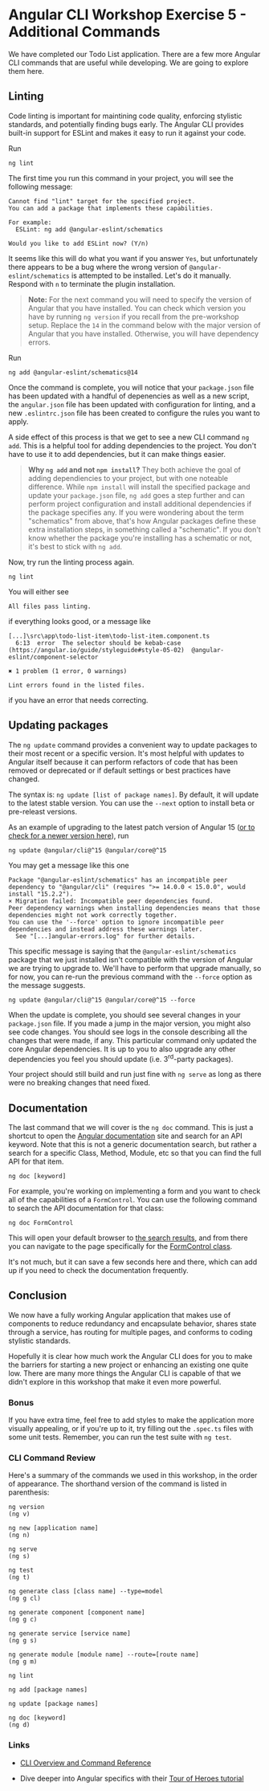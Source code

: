 # Angular CLI Workshop Exercise 5 - Additional Commands

We have completed our Todo List application. There are a few more Angular CLI commands that are useful while developing. We are going to explore them here.

## Linting
Code linting is important for maintining code quality, enforcing stylistic standards, and potentially finding bugs early. The Angular CLI provides built-in support for ESLint and makes it easy to run it against your code.

Run
```
ng lint
```

The first time you run this command in your project, you will see the following message:
```
Cannot find "lint" target for the specified project.
You can add a package that implements these capabilities.

For example:
  ESLint: ng add @angular-eslint/schematics

Would you like to add ESLint now? (Y/n) 
```

It seems like this will do what you want if you answer `Yes`, but unfortunately there appears to be a bug where the wrong version of `@angular-eslint/schematics` is attempted to be installed. Let's do it manually. Respond with `n` to terminate the plugin installation.

> **Note:** For the next command you will need to specify the version of Angular that you have installed. You can check which version you have by running `ng version` if you recall from the pre-workshop setup. Replace the `14` in the command below with the major version of Angular that you have installed. Otherwise, you will have dependency errors.

Run
```
ng add @angular-eslint/schematics@14
```

Once the command is complete, you will notice that your `package.json` file has been updated with a handful of depenencies as well as a new script, the `angular.json` file has been updated with configuration for linting, and a new `.eslintrc.json` file has been created to configure the rules you want to apply.

A side effect of this process is that we get to see a new CLI command `ng add`. This is a helpful tool for adding dependencies to the project. You don't have to use it to add dependencies, but it can make things easier.

> **Why `ng add` and not `npm install`?** They both achieve the goal of adding dependiencies to your project, but with one noteable difference. While `npm install` will install the specified package and update your `package.json` file, `ng add` goes a step further and can perform project configuration and install additional dependencies if the package specifies any. If you were wondering about the term "schematics" from above, that's how Angular packages define these extra installation steps, in something called a "schematic". If you don't know whether the package you're installing has a schematic or not, it's best to stick with `ng add`.

Now, try run the linting process again.
```
ng lint
```

You will either see
```
All files pass linting.
```
if everything looks good, or a message like
```
[...]\src\app\todo-list-item\todo-list-item.component.ts
  6:13  error  The selector should be kebab-case (https://angular.io/guide/styleguide#style-05-02)  @angular-eslint/component-selector

✖ 1 problem (1 error, 0 warnings)

Lint errors found in the listed files.
```
if you have an error that needs correcting.

## Updating packages

The `ng update` command provides a convenient way to update packages to their most recent or a specific version. It's most helpful with updates to Angular itself because it can perform refactors of code that has been removed or deprecated or if default settings or best practices have changed.

The syntax is: `ng update [list of package names]`. By default, it will update to the latest stable version. You can use the `--next` option to install beta or pre-releast versions.

As an example of upgrading to the latest patch version of Angular 15 ([or to check for a newer version here](https://www.npmjs.com/package/@angular/core?activeTab=versions)), run
```
ng update @angular/cli@^15 @angular/core@^15
```

You may get a message like this one
```
Package "@angular-eslint/schematics" has an incompatible peer dependency to "@angular/cli" (requires ">= 14.0.0 < 15.0.0", would install "15.2.2").
× Migration failed: Incompatible peer dependencies found.
Peer dependency warnings when installing dependencies means that those dependencies might not work correctly together.
You can use the '--force' option to ignore incompatible peer dependencies and instead address these warnings later.
  See "[...]angular-errors.log" for further details.
```

This specific message is saying that the `@angular-eslint/schematics` package that we just installed isn't compatible with the version of Angular we are trying to upgrade to. We'll have to perform that upgrade manually, so for now, you can re-run the previous command with the `--force` option as the message suggests.

```
ng update @angular/cli@^15 @angular/core@^15 --force   
```

When the update is complete, you should see several changes in your `package.json` file. If you made a jump in the major version, you might also see code changes. You should see logs in the console describing all the changes that were made, if any. This particular command only updated the core Angular dependencies. It is up to you to also upgrade any other dependencies you feel you should update (i.e. 3<sup>rd</sup>-party packages).

Your project should still build and run just fine with `ng serve` as long as there were no breaking changes that need fixed.

## Documentation

The last command that we will cover is the `ng doc` command. This is just a shortcut to open the [Angular documentation](https://angular.io) site and search for an API keyword. Note that this is not a generic documentation search, but rather a search for a specific Class, Method, Module, etc so that you can find the full API for that item.

```
ng doc [keyword]
```

For example, you're working on implementing a form and you want to check all of the capabilities of a `FormControl`. You can use the following command to search the API documentation for that class:
```
ng doc FormControl
```

This will open your default browser to [the search results](https://angular.io/api?query=FormControl), and from there you can navigate to the page specifically for the [FormControl class](https://angular.io/api/forms/FormControl).

It's not much, but it can save a few seconds here and there, which can add up if you need to check the documentation frequently.

## Conclusion

We now have a fully working Angular application that makes use of components to reduce redundancy and encapsulate behavior, shares state through a service, has routing for multiple pages, and conforms to coding stylistic standards.

Hopefully it is clear how much work the Angular CLI does for you to make the barriers for starting a new project or enhancing an existing one quite low. There are many more things the Angular CLI is capable of that we didn't explore in this workshop that make it even more powerful.

### Bonus

If you have extra time, feel free to add styles to make the application more visually appealing, or if you're up to it, try filling out the `.spec.ts` files with some unit tests. Remember, you can run the test suite with `ng test`.

### CLI Command Review

Here's a summary of the commands we used in this workshop, in the order of appearance. The shorthand version of the command is listed in parenthesis:

```
ng version
(ng v)

ng new [application name]
(ng n)

ng serve
(ng s)

ng test
(ng t)

ng generate class [class name] --type=model
(ng g cl)

ng generate component [component name]
(ng g c)

ng generate service [service name]
(ng g s)

ng generate module [module name] --route=[route name]
(ng g m)

ng lint

ng add [package names]

ng update [package names]

ng doc [keyword]
(ng d)
```

### Links

* [CLI Overview and Command Reference](https://angular.io/cli)

* Dive deeper into Angular specifics with their [Tour of Heroes tutorial](https://angular.io/tutorial/tour-of-heroes)
